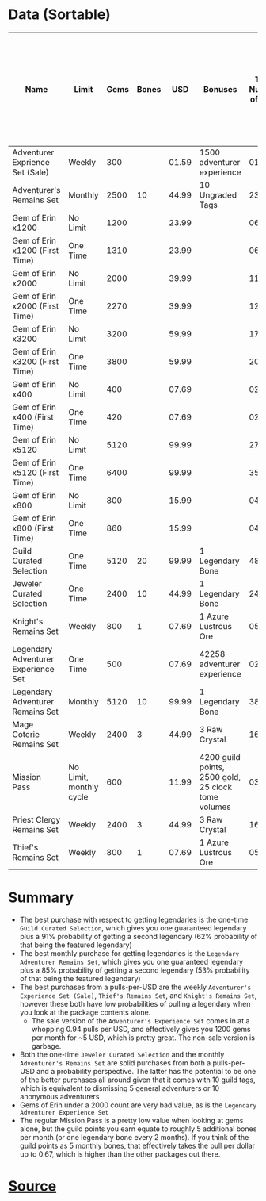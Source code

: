 # Data (Sortable)
| Name                                | Limit                   | Gems | Bones | USD   | Bonuses                                             | Total Number of Pulls | Pulls per $1 | Probability of At Least One Legendary<br>from Gems + Bones (Excluding Legendary Bone) | Probability of At Least One Featured Legendary<br>from Gems + Bones (Excluding Legendary Bone) |
| ----------------------------------- | ----------------------- | ---- | ----- | ----- | --------------------------------------------------- | --------------------- | ------------ | ------------------------------------------------------------------------------------- | ---------------------------------------------------------------------------------------------- |
| Adventurer Exprience Set (Sale)     | Weekly                  | 300  |       | 01.59 | 1500 adventurer experience                          | 01.5                  | 0.94         | 0.07                                                                                  | 0.03                                                                                           |
| Adventurer's Remains Set            | Monthly                 | 2500 | 10    | 44.99 | 10 Ungraded Tags                                    | 23.5                  | 0.52         | 0.7                                                                                   | 0.38                                                                                           |
| Gem of Erin x1200                   | No Limit                | 1200 |       | 23.99 |                                                     | 06                    | 0.25         | 0.26                                                                                  | 0.11                                                                                           |
| Gem of Erin x1200 (First Time)      | One Time                | 1310 |       | 23.99 |                                                     | 06.55                 | 0.27         | 0.29                                                                                  | 0.12                                                                                           |
| Gem of Erin x2000                   | No Limit                | 2000 |       | 39.99 |                                                     | 11                    | 0.28         | 0.43                                                                                  | 0.2                                                                                            |
| Gem of Erin x2000 (First Time)      | One Time                | 2270 |       | 39.99 |                                                     | 12.35                 | 0.31         | 0.47                                                                                  | 0.22                                                                                           |
| Gem of Erin x3200                   | No Limit                | 3200 |       | 59.99 |                                                     | 17                    | 0.28         | 0.58                                                                                  | 0.29                                                                                           |
| Gem of Erin x3200 (First Time)      | One Time                | 3800 |       | 59.99 |                                                     | 20                    | 0.33         | 0.64                                                                                  | 0.33                                                                                           |
| Gem of Erin x400                    | No Limit                | 400  |       | 07.69 |                                                     | 02                    | 0.26         | 0.1                                                                                   | 0.04                                                                                           |
| Gem of Erin x400 (First Time)       | One Time                | 420  |       | 07.69 |                                                     | 02.1                  | 0.27         | 0.1                                                                                   | 0.04                                                                                           |
| Gem of Erin x5120                   | No Limit                | 5120 |       | 99.99 |                                                     | 27.6                  | 0.28         | 0.76                                                                                  | 0.43                                                                                           |
| Gem of Erin x5120 (First Time)      | One Time                | 6400 |       | 99.99 |                                                     | 35                    | 0.35         | 0.83                                                                                  | 0.51                                                                                           |
| Gem of Erin x800                    | No Limit                | 800  |       | 15.99 |                                                     | 04                    | 0.25         | 0.19                                                                                  | 0.08                                                                                           |
| Gem of Erin x800 (First Time)       | One Time                | 860  |       | 15.99 |                                                     | 04.3                  | 0.27         | 0.2                                                                                   | 0.08                                                                                           |
| Guild Curated Selection             | One Time                | 5120 | 20    | 99.99 | 1 Legendary Bone                                    | 48.6                  | 0.49         | 0.91                                                                                  | 0.62                                                                                           |
| Jeweler Curated Selection           | One Time                | 2400 | 10    | 44.99 | 1 Legendary Bone                                    | 24                    | 0.53         | 0.69                                                                                  | 0.37                                                                                           |
| Knight's Remains Set                | Weekly                  | 800  | 1     | 07.69 | 1 Azure Lustrous Ore                                | 05                    | 0.65         | 0.23                                                                                  | 0.1                                                                                            |
| Legendary Adventurer Experience Set | One Time                | 500  |       | 07.69 | 42258 adventurer experience                         | 02.5                  | 0.33         | 0.12                                                                                  | 0.05                                                                                           |
| Legendary Adventurer Remains Set    | Monthly                 | 5120 | 10    | 99.99 | 1 Legendary Bone                                    | 38.6                  | 0.39         | 0.85                                                                                  | 0.53                                                                                           |
| Mage Coterie Remains Set            | Weekly                  | 2400 | 3     | 44.99 | 3 Raw Crystal                                       | 16                    | 0.36         | 0.56                                                                                  | 0.28                                                                                           |
| Mission Pass                        | No Limit, monthly cycle | 600  |       | 11.99 | 4200 guild points, 2500 gold, 25 clock tome volumes | 03                    | 0.25         | 0.14                                                                                  | 0.06                                                                                           |
| Priest Clergy Remains Set           | Weekly                  | 2400 | 3     | 44.99 | 3 Raw Crystal                                       | 16                    | 0.36         | 0.56                                                                                  | 0.28                                                                                           |
| Thief's Remains Set                 | Weekly                  | 800  | 1     | 07.69 | 1 Azure Lustrous Ore                                | 05                    | 0.65         | 0.23                                                                                  | 0.1                                                                                            |

# Summary
* The best purchase with respect to getting legendaries is the one-time `Guild Curated Selection`, which gives you one guaranteed legendary plus a 91% probability of getting a second legendary (62% probability of that being the featured legendary)
* The best monthly purchase for getting legendaries is the `Legendary Adventurer Remains Set`, which gives you one guaranteed legendary plus a 85% probability of getting a second legendary (53% probability of that being the featured legendary)
* The best purchases from a pulls-per-USD are the weekly `Adventurer's Experience Set (Sale)`, `Thief's Remains Set`, and `Knight's Remains Set`, however these both have low probabilities of pulling a legendary when you look at the package contents alone.
    * The sale version of the `Adventurer's Experience Set` comes in at a whopping 0.94 pulls per USD, and effectively gives you 1200 gems per month for ~5 USD, which is pretty great. The non-sale version is garbage.
* Both the one-time `Jeweler Curated Selection` and the monthly `Adventurer's Remains Set` are solid purchases from both a pulls-per-USD and a probability perspective. The latter has the potential to be one of the better purchases all around given that it comes with 10 guild tags, which is equivalent to dismissing 5 general adventurers or 10 anonymous adventurers
* Gems of Erin under a 2000 count are very bad value, as is the `Legendary Adventurer Experience Set`
* The regular Mission Pass is a pretty low value when looking at gems alone, but the guild points you earn equate to roughly 5 additional bones per month (or one legendary bone every 2 months). If you think of the guild points as 5 monthly bones, that effectively takes the pull per dollar up to 0.67, which is higher than the other packages out there.

# [Source](https://docs.google.com/spreadsheets/d/12hBa-YCU2bYeoOoqlctb6-G4nRiY9VvvWSYv0-xWft0)